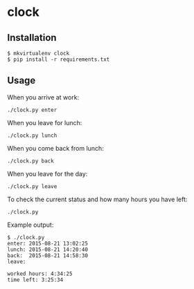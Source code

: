 # clock

## Installation

```
$ mkvirtualenv clock
$ pip install -r requirements.txt

```

## Usage

When you arrive at work:

    ./clock.py enter

When you leave for lunch:

    ./clock.py lunch

When you come back from lunch:

    ./clock.py back

When you leave for the day:

    ./clock.py leave

To check the current status and how many hours you have left:

    ./clock.py

Example output:


    $ ./clock.py
    enter: 2015-08-21 13:02:25
    lunch: 2015-08-21 14:20:40
    back:  2015-08-21 14:58:30
    leave:

    worked hours: 4:34:25
    time left: 3:25:34
